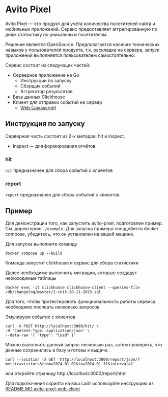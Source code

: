 # Avito Pixel

Avito Pixel — это продукт для учёта количества посетителей сайта и мобильных приложений.
Сервис предоставляет аггрегированную по дням статистику по уникальным посетителям.

Решение является OpenSource. Предполагается наличие технических навыков у пользователей продукта, т.к. раскладка на сервера, запуск приложений выполняется пользователем самостоятельно.

Сервис состоит из следующих частей:
- Серверное приложение на Go
  - Инструкции по запуску
  - Сборщик событий
  - Аггрегатор результатов
- База данных Clickhouse
- Клиент для отправки событий на сервер
  - [Web (Javascript)](https://github.com/avito-tech/avito-pixel-web-client)

## Инструкция по запуску

Серверная часть состоит из 2-х методов: hit и inspect.

- inspect — для формирования отчётов

### hit
`hit` предназначен для сбора событий с клиентов


### report
`report` предназначен для сбора событий с клиентов


## Пример

Для демонстрации того, как запустить avito-pixel, подготовлен пример. См. директорию `./example`.
Для запуска примера понадобится docker compose, убедитесь, что он установлен на вашей машине.

Для запуска выполните команду
```
docker compose up --build
```

Команда запустит clickhouse и сервис для сбора статистики

Далее необходимо выполнить миграции, которые создадут неоюходимые таблицы
```
docker exec -it clickhouse clickhouse-client --queries-file /db/changelog/master/1-init-20-11-2023.sql
```

Для того, чтобы протестировать функциональность работы сервиса, необходимо послеать несколько запросов

Эмулируем событие с клиентов
```
curl -X POST http://localhost:3000/hit/ \
-H 'Content-Type: application/json' \
--data-raw '{ "type": "load" }'
```

Можно выполнить данный запрос несколько раз, затем проверить, что данные сохранились в базу и готовы к выдаче.
```
curl --location -X GET 'http://localhost:3000/report/json/?metric=visitors&from=2024-01-01&to=2024-01-31&interval=1'
```
или откройте страницу http://localhost:3000/report/html

Для подключения скрипта на ваш сайт используйте инструкцию из [README.MD avito-pixel-web-client](https://github.com/avito-tech/avito-pixel-web-client)